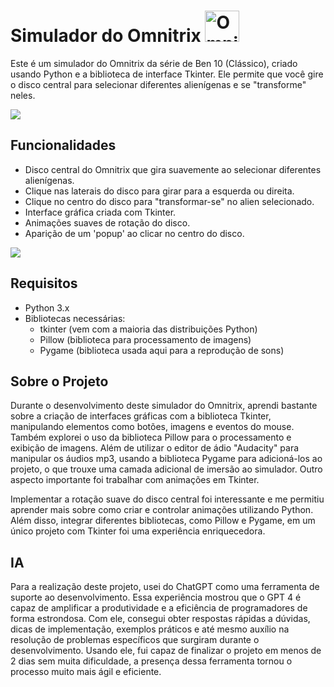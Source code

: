 # Simulador do Omnitrix <img src="https://github.com/user-attachments/assets/b804bf04-59f2-479e-b398-840487f31024" alt="Omnitrix" width="55" height="50">


Este é um simulador do Omnitrix da série de Ben 10 (Clássico), criado usando Python e a biblioteca de interface Tkinter. Ele permite que você gire o disco central para selecionar diferentes alienígenas e se "transforme" neles.

<img src="https://github.com/user-attachments/assets/a6af672a-14be-43eb-aa0a-ca3f8996a054">

## Funcionalidades

- Disco central do Omnitrix que gira suavemente ao selecionar diferentes alienígenas.
- Clique nas laterais do disco para girar para a esquerda ou direita.
- Clique no centro do disco para "transformar-se" no alien selecionado.
- Interface gráfica criada com Tkinter.
- Animações suaves de rotação do disco.
- Aparição de um 'popup' ao clicar no centro do disco.

<img src="https://github.com/user-attachments/assets/77975582-d45f-4717-850b-fe1017412bed">

## Requisitos

- Python 3.x
- Bibliotecas necessárias:
  - tkinter (vem com a maioria das distribuições Python)
  - Pillow (biblioteca para processamento de imagens)
  - Pygame (biblioteca usada aqui para a reprodução de sons)

## Sobre o Projeto

Durante o desenvolvimento deste simulador do Omnitrix, aprendi bastante sobre a criação de interfaces gráficas com a biblioteca Tkinter, manipulando elementos como botões, imagens e eventos do mouse. Também explorei o uso da biblioteca Pillow para o processamento e exibição de imagens. Além de utilizar o editor de ádio "Audacity" para manipular os áudios mp3, usando a biblioteca Pygame para adicioná-los ao projeto, o que trouxe uma camada adicional de imersão ao simulador.
Outro aspecto importante foi trabalhar com animações em Tkinter. 

Implementar a rotação suave do disco central foi interessante e me permitiu aprender mais sobre como criar e controlar animações utilizando Python. Além disso, integrar diferentes bibliotecas, como Pillow e Pygame, em um único projeto com Tkinter foi uma experiência enriquecedora.

## IA

Para a realização deste projeto, usei  do ChatGPT como uma ferramenta de suporte ao desenvolvimento. Essa experiência mostrou que o GPT 4 é capaz de amplificar a produtividade e a eficiência de programadores de forma estrondosa. Com ele, consegui obter respostas rápidas a dúvidas, dicas de implementação, exemplos práticos e até mesmo auxílio na resolução de problemas específicos que surgiram durante o desenvolvimento. Usando ele, fui capaz de finalizar o projeto em menos de 2 dias sem muita dificuldade, a presença dessa ferramenta tornou o processo muito mais ágil e eficiente.
